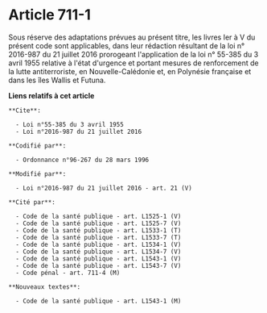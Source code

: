 # Article 711-1

Sous réserve des adaptations prévues au présent titre, les livres Ier à V du présent code sont applicables, dans leur
rédaction résultant de la 
loi n° 2016-987 du 21 juillet 2016
prorogeant l'application de la 
loi n° 55-385 du 3 avril 1955
relative à l'état d'urgence et portant mesures de renforcement de la lutte antiterroriste, en Nouvelle-Calédonie et, en
Polynésie française et dans les îles Wallis et Futuna.

**Liens relatifs à cet article**

	**Cite**:

	  - Loi n°55-385 du 3 avril 1955
	  - Loi n°2016-987 du 21 juillet 2016

	**Codifié par**:

	  - Ordonnance n°96-267 du 28 mars 1996

	**Modifié par**:

	  - Loi n°2016-987 du 21 juillet 2016 - art. 21 (V)

	**Cité par**:

	  - Code de la santé publique - art. L1525-1 (V)
	  - Code de la santé publique - art. L1525-7 (V)
	  - Code de la santé publique - art. L1533-1 (T)
	  - Code de la santé publique - art. L1533-7 (T)
	  - Code de la santé publique - art. L1534-1 (V)
	  - Code de la santé publique - art. L1534-7 (V)
	  - Code de la santé publique - art. L1543-1 (V)
	  - Code de la santé publique - art. L1543-7 (V)
	  - Code pénal - art. 711-4 (M)

	**Nouveaux textes**:

	  - Code de la santé publique - art. L1543-1 (M)
